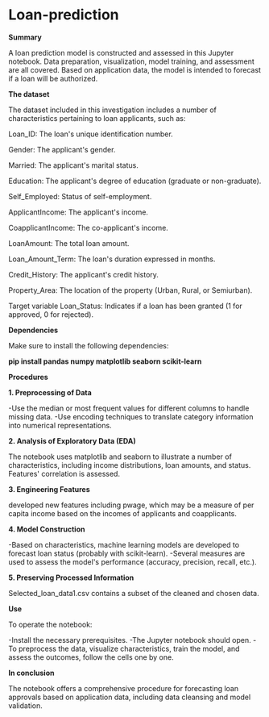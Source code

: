 # Loan-prediction

**Summary**

A loan prediction model is constructed and assessed in this Jupyter notebook. Data preparation, visualization, model training, and assessment are all covered. Based on application data, the model is intended to forecast if a loan will be authorized.

**The dataset**

The dataset included in this investigation includes a number of characteristics pertaining to loan applicants, such as:

Loan_ID: The loan's unique identification number.

Gender: The applicant's gender.

Married: The applicant's marital status.

Education: The applicant's degree of education (graduate or non-graduate).

Self_Employed: Status of self-employment.

ApplicantIncome: The applicant's income.

CoapplicantIncome: The co-applicant's income.

LoanAmount: The total loan amount.

Loan_Amount_Term: The loan's duration expressed in months.

Credit_History: The applicant's credit history.

Property_Area: The location of the property (Urban, Rural, or Semiurban).

Target variable Loan_Status: Indicates if a loan has been granted (1 for approved, 0 for rejected).

**Dependencies**

Make sure to install the following dependencies:

  **pip install pandas numpy matplotlib seaborn scikit-learn**

**Procedures**

**1. Preprocessing of Data**

-Use the median or most frequent values for different columns to handle missing data.
-Use encoding techniques to translate category information into numerical representations.

**2. Analysis of Exploratory Data (EDA)**

The notebook uses matplotlib and seaborn to illustrate a number of characteristics, including income distributions, loan amounts, and status.
Features' correlation is assessed.

**3. Engineering Features**

developed new features including pwage, which may be a measure of per capita income based on the incomes of applicants and coapplicants.

**4. Model Construction**

-Based on characteristics, machine learning models are developed to forecast loan status (probably with scikit-learn).
-Several measures are used to assess the model's performance (accuracy, precision, recall, etc.).

**5. Preserving Processed Information**

  Selected_loan_data1.csv contains a subset of the cleaned and chosen data.

**Use**

To operate the notebook:

-Install the necessary prerequisites.
-The Jupyter notebook should open.
-To preprocess the data, visualize characteristics, train the model, and assess the outcomes, follow the cells one by one.

**In conclusion**

The notebook offers a comprehensive procedure for forecasting loan approvals based on application data, including data cleansing and model validation.

